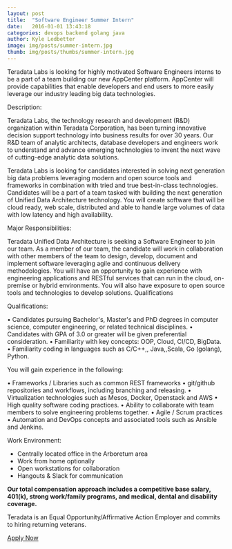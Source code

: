 ```yaml
---
layout: post
title:  "Software Engineer Summer Intern"
date:   2016-01-01 13:43:18
categories: devops backend golang java
author: Kyle Ledbetter
image: img/posts/summer-intern.jpg
thumb: img/posts/thumbs/summer-intern.jpg
---
```

Teradata Labs is looking for highly motivated Software Engineers interns to be a part of a team building our new AppCenter platform. AppCenter will provide capabilities that enable developers and end users to more easily leverage our industry leading big data technologies.

Description:

Teradata Labs, the technology research and development (R&D) organization within Teradata Corporation, has been turning innovative decision support technology into business results for over 30 years.  Our R&D team of analytic architects, database developers and engineers work to understand and advance emerging technologies to invent the next wave of cutting-edge analytic data solutions.

Teradata Labs is looking for candidates interested in solving next generation big data problems leveraging modern and open source tools and frameworks in combination with tried and true best-in-class technologies. Candidates will be a part of a team tasked with building the next generation of Unified Data Architecture technology. You will create software that will be cloud ready, web scale, distributed and able to handle large volumes of data with low latency and high availability.

Major Responsibilities:

Teradata Unified Data Architecture is seeking a Software Engineer to join our team. As a member of our team, the candidate will work in collaboration with other members of the team to design, develop, document and implement software leveraging agile and continuous delivery methodologies. You will have an opportunity to gain experience with engineering applications and RESTful services that can run in the cloud, on-premise or hybrid environments. You will also have exposure to open source tools and technologies to develop solutions.
Qualifications

Qualifications:

• Candidates pursuing Bachelor's, Master's and PhD degrees in computer science, computer engineering, or related technical disciplines.
• Candidates with GPA of 3.0 or greater will be given preferential consideration.
• Familiarity with key concepts: OOP, Cloud, CI/CD, BigData.
• Familiarity coding in languages such as C/C++,, Java,,Scala, Go (golang), Python.

You will gain experience in the following:

• Frameworks / Libraries such as common REST frameworks
• git/github repositories and workflows, including branching and releasing.
• Virtualization technologies such as Mesos, Docker, Openstack and AWS
• High quality software coding practices.
• Ability to collaborate with team members to solve engineering problems together.
• Agile / Scrum practices
• Automation and DevOps concepts and associated tools such as Ansible and Jenkins.

Work Environment:

- Centrally located office in the Arboretum area
- Work from home optionally
- Open workstations for collaboration
- Hangouts &amp; Slack for communication

**Our total compensation approach includes a competitive base salary, 401(k), strong work/family programs, and medical, dental and disability coverage.**

Teradata is an Equal Opportunity/Affirmative Action Employer and commits to hiring returning veterans.

<a href="https://teradata.taleo.net/careersection/prof/jobdetail.ftl?job=164777" class="mdl-button mdl-js-button mdl-button--raised mdl-js-ripple-effect mdl-button--accent" target="_blank">
  Apply Now
</a>
